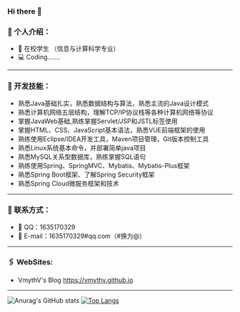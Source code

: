 ### Hi there 👋

<!--
**VmythV/VmythV** is a ✨ _special_ ✨ repository because its `README.md` (this file) appears on your GitHub profile.

Here are some ideas to get you started:

- 🔭 I’m currently working on ...
- 🌱 I’m currently learning ...
- 👯 I’m looking to collaborate on ...
- 🤔 I’m looking for help with ...
- 💬 Ask me about ...
- 📫 How to reach me: ...
- 😄 Pronouns: ...
- ⚡ Fun fact: ...
-->
### 🗿 个人介绍：

- 🏫 在校学生 （信息与计算科学专业）
- 💻 Coding.......
---

### 🌱 开发技能：

- 熟悉Java基础扎实，熟悉数据结构与算法，熟悉主流的Java设计模式
- 熟悉计算机网络五层结构，理解TCP/IP协议栈等各种计算机网络等协议
- 掌握JavaWeb基础,熟练掌握Servlet/JSP和JSTL标签使用
- 掌握HTML、CSS、JavaScript基本语法，熟悉VUE前端框架的使用
- 熟练使用Eclipse/IDEA开发工具，Maven项目管理，Git版本控制工具
- 熟悉Linux系统基本命令，并部署简单java项目
- 熟悉MySQL关系型数据库，熟练掌握SQL语句 
- 熟练使用Spring、SpringMVC、Mybatis、Mybatis-Plus框架
- 熟悉Spring Boot框架、了解Spring Security框架
- 熟悉Spring Cloud微服务框架和技术
---

### 📝 联系方式：

- 📡 QQ：1635170329
- 📧 E-mail：1635170329#qq.com（#换为@）

---

### 🖇 WebSites:

- VmythV's Blog <https://vmythv.github.io>

---

![Anurag's GitHub stats](https://github-readme-stats.vercel.app/api?username=VmythV&show_icons=true&theme=graywhite)
[![Top Langs](https://github-readme-stats.vercel.app/api/top-langs/?username=VmythV)](https://github.com/VmythV/DesignPattern)
